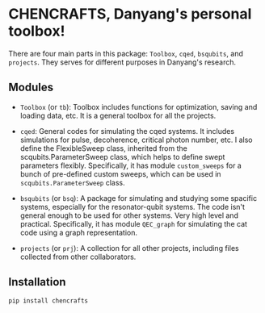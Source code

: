 CHENCRAFTS, Danyang's personal toolbox!
=================================

There are four main parts in this package: `Toolbox`, `cqed`, `bsqubits`, and `projects`. They serves for different purposes in Danyang's research.


## Modules
- `Toolbox` (or `tb`): Toolbox includes functions for optimization, saving and loading data, etc. It is a general toolbox for all the projects.

- `cqed`: General codes for simulating the cqed systems. It includes simulations for pulse, decoherence, critical photon number, etc. I also define the FlexibleSweep class, inherited from the scqubits.ParameterSweep class, which helps to define swept parameters flexibly. Specifically, it has module `custom_sweeps` for a bunch of pre-defined custom sweeps, which can be used in `scqubits.ParameterSweep` class.

- `bsqubits` (or `bsq`): A package for simulating and studying some spacific systems, especially for the resonator-qubit systems. The code isn't general enough to be used for other systems. Very high level and practical. Specifically, it has module `QEC_graph` for simulating the cat code using a graph representation.


- `projects` (or `prj`): A collection for all other projects, including files collected from other collaborators.

## Installation
```bash
pip install chencrafts
```
